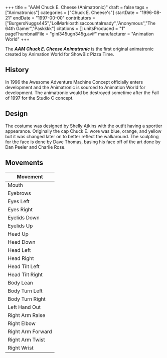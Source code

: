 +++
title = "AAM Chuck E. Cheese (Animatronic)"
draft = false
tags = ["Animatronics"]
categories = ["Chuck E. Cheese's"]
startDate = "1996-08-21"
endDate = "1997-00-00"
contributors = ["BurgersNuggs445","LolMarklosthisaccountalready","Anonymous","The 64th Gamer","Paskkkk"]
citations = []
unitsProduced = "1"
pageThumbnailFile = "gini345ugn345g.avif"
manufacturer = "Animation World"
+++

The ***AAM Chuck E. Cheese Animatronic*** is the first original animatronic created by Animation World for ShowBiz Pizza Time.

## History

In 1996 the Awesome Adventure Machine Concept officially enters development and the Animatronic is sourced to Animation World for development. The animatronic would be destroyed sometime after the Fall of 1997 for the Studio C concept.

## Design

The costume was designed by Shelly Atkins with the outfit having a sportier appearance. Originally the cap Chuck E. wore was blue, orange, and yellow but it was changed later on to better reflect the walkaround. The sculpting for the face is done by Dave Thomas, basing his face off of the art done by Dan Peeler and Charlie Rose.

## Movements

| Movement          |
|-------------------|
| Mouth             |
| Eyebrows          |
| Eyes Left         |
| Eyes Right        |
| Eyelids Down      |
| Eyelids Up        |
| Head Up           |
| Head Down         |
| Head Left         |
| Head Right        |
| Head Tilt Left    |
| Head Tilt Right   |
| Body Lean         |
| Body Turn Left    |
| Body Turn Right   |
| Left Hand Out     |
| Right Arm Raise   |
| Right Elbow       |
| Right Arm Forward |
| Right Arm Twist   |
| Right Wrist       |